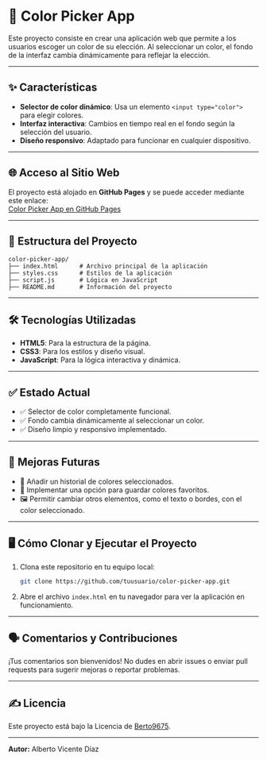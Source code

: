 # 🎨 **Color Picker App**

Este proyecto consiste en crear una aplicación web que permite a los usuarios escoger un color de su elección. Al seleccionar un color, el fondo de la interfaz cambia dinámicamente para reflejar la elección.

---

## ✨ **Características**
- **Selector de color dinámico**: Usa un elemento `<input type="color">` para elegir colores.
- **Interfaz interactiva**: Cambios en tiempo real en el fondo según la selección del usuario.
- **Diseño responsivo**: Adaptado para funcionar en cualquier dispositivo.

---

## 🌐 **Acceso al Sitio Web**
El proyecto está alojado en **GitHub Pages** y se puede acceder mediante este enlace:  
[Color Picker App en GitHub Pages](https://tuusuario.github.io/color-picker-app)

---

## 📁 **Estructura del Proyecto**

```
color-picker-app/
├── index.html      # Archivo principal de la aplicación
├── styles.css      # Estilos de la aplicación
├── script.js       # Lógica en JavaScript
├── README.md       # Información del proyecto
```

---

## 🛠️ **Tecnologías Utilizadas**
- **HTML5**: Para la estructura de la página.
- **CSS3**: Para los estilos y diseño visual.
- **JavaScript**: Para la lógica interactiva y dinámica.

---

## ✅ **Estado Actual**
- ✅ Selector de color completamente funcional.
- ✅ Fondo cambia dinámicamente al seleccionar un color.
- ✅ Diseño limpio y responsivo implementado.

---

## 🚀 **Mejoras Futuras**
- 🔄 Añadir un historial de colores seleccionados.
- 🎨 Implementar una opción para guardar colores favoritos.
- 🖼️ Permitir cambiar otros elementos, como el texto o bordes, con el color seleccionado.

---

## 🖥️ **Cómo Clonar y Ejecutar el Proyecto**

1. Clona este repositorio en tu equipo local:
   ```bash
   git clone https://github.com/tuusuario/color-picker-app.git
   ```
2. Abre el archivo `index.html` en tu navegador para ver la aplicación en funcionamiento.

---

## 🗣️ **Comentarios y Contribuciones**
¡Tus comentarios son bienvenidos! No dudes en abrir issues o enviar pull requests para sugerir mejoras o reportar problemas.

---

## ✍️ **Licencia**
Este proyecto está bajo la Licencia de [Berto9675](https://github.com/berto9675).

---

**Autor:** Alberto Vicente Díaz
